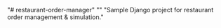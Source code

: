 "# restaurant-order-manager" 
"" 
"Sample Django project for restaurant order management & simulation." 

